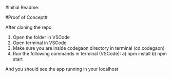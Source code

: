 #Initial Readme: 

#Proof of Concept#

After cloning the repo:
1) Open the folder in VSCode
2) Open terminal in VSCode
3) Make sure you are inside codegaon directory in terminal (cd codegaon)
4) Run the following commands in terminal (VSCode): 
a) npm install
b) npm start

And you should see the app running in your localhost
